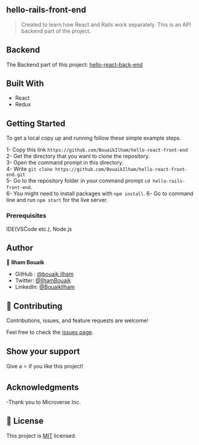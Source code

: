 ## hello-rails-front-end

> Created to learn how React and Rails work separately. This is an API backend part of the project.

## Backend

The Backend part of this project: [hello-react-back-end]()

## Built With

- React
- Redux

## Getting Started

To get a local copy up and running follow these simple example steps.

1- Copy this link `https://github.com/BouaikIlham/hello-react-front-end` <br>
2- Get the directory that you want to clone the repository. <br>
3- Open the command prompt in this directory. <br>
4- Write `git clone https://github.com/BouaikIlham/hello-react-front-end.git` <br>
5- Go to the repository folder in your command prompt `cd hello-rails-front-end`. <br>
6- You might need to install packages with `npm install`.
6- Go to command line and run `npm start` for the live server. <br>

### Prerequisites

IDE(VSCode etc.), Node.js

## Author

👤 **Ilham Bouaik**

- GitHub : [@bouaik ilham](https://github.com/BouaikIlham)
- Twitter: [@IlhamBouaik](https://twitter.com/IlhamBouaik)
- LinkedIn: [@BouaikIlham](https://www.linkedin.com/in/bouaik-ilham-478478230/)

## 🤝 Contributing

Contributions, issues, and feature requests are welcome!

Feel free to check the [issues page](../../issues/).

## Show your support

Give a ⭐️ if you like this project!

## Acknowledgments

-Thank you to Microverse Inc.

## 📝 License

This project is [MIT](./LICENSE.md) licensed.
